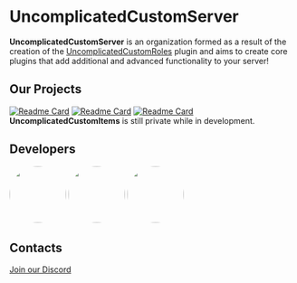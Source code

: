 # UncomplicatedCustomServer
**UncomplicatedCustomServer** is an organization formed as a result of the creation of the [UncomplicatedCustomRoles]() plugin and aims to create core plugins that add additional and advanced functionality to your server!

## Our Projects
[![Readme Card](https://github-readme-stats.vercel.app/api/pin/?username=UncomplicatedCustomServer&repo=UncomplicatedCustomRoles&theme=dark)](https://github.com/UncomplicatedCustomServer/UncomplicatedCustomRoles)
[![Readme Card](https://github-readme-stats.vercel.app/api/pin/?username=UncomplicatedCustomServer&repo=Paganism&theme=dark)](https://github.com/UncomplicatedCustomServer/Paganism)
[![Readme Card](https://github-readme-stats.vercel.app/api/pin/?username=UncomplicatedCustomServer&repo=UncomplicatedCustomAbilities&theme=dark)](https://github.com/UncomplicatedCustomServer/UncomplicatedCustomAbilities)
**UncomplicatedCustomItems** is still private while in development.

## Developers
<a href="https://github.com/FoxWorn3365"><img src="https://avatars.githubusercontent.com/u/61429263?v=4" height="100" style="border-radius:50%"></a>
<a href="https://github.com/DrAgenda"><img src="https://avatars.githubusercontent.com/u/110844458?v=4" height="100" style="border-radius:50%"></a>
<a href="https://github.com/SpGerg"><img src="https://avatars.githubusercontent.com/u/110844458?v=4" height="100" style="border-radius:50%"></a>

## Contacts
[Join our Discord](https://discord.gg/5StRGu8EJV)

<!--

**Here are some ideas to get you started:**

🙋‍♀️ A short introduction - what is your organization all about?
🌈 Contribution guidelines - how can the community get involved?
👩‍💻 Useful resources - where can the community find your docs? Is there anything else the community should know?
🍿 Fun facts - what does your team eat for breakfast?
🧙 Remember, you can do mighty things with the power of [Markdown](https://docs.github.com/github/writing-on-github/getting-started-with-writing-and-formatting-on-github/basic-writing-and-formatting-syntax)
-->
